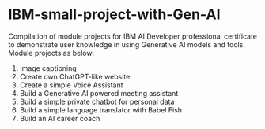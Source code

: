 # IBM-small-project-with-Gen-AI
Compilation of module projects for IBM AI Developer professional certificate to demonstrate user knowledge in using Generative AI models and tools.
Module projects as below:
1. Image captioning
2. Create own ChatGPT-like website
3. Create a simple Voice Assistant
4. Build a Generative AI powered meeting assistant
5. Build a simple private chatbot for personal data
6. Build a simple language translator with Babel Fish
7. Build an AI career coach
